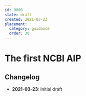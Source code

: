 ```yaml
---
id: 9000
state: draft
created: 2021-03-23
placement:
  category: guidance
  order: 30
---
```


# The first NCBI AIP

## Changelog

- **2021-03-23**: Initial draft

